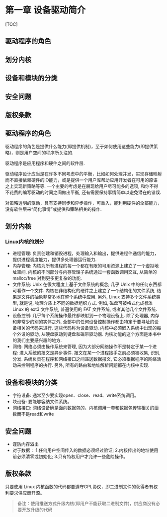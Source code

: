 # 第一章 设备驱动简介

[TOC]
## 驱动程序的角色
## 划分内核
## 设备和模块的分类
## 安全问题
## 版权条款

## 驱动程序的角色
驱动程序的角色是提供什么能力(即提供机制)，至于如何使用这些能力(即提供策略)，则是用户空间的程序所关注的.

驱动程序是应用程序和硬件之间的软件层.

驱动程序设计应当是在许多不同考虑中的平衡，比如如何处理并发，实现存储映射而不直接依赖硬件的IO能力，或是提供一个用户库帮助应用开发者在可用的原语之上实现新策略等等. 一个主要的考虑是在展现给用户尽可能多的选项, 和你不得不花费的编写驱动的时间之间做出平衡, 还有需要保持事情简单以避免潜在的错误.

对策略透明的驱动，具有支持同步和异步操作，可重入，能利用硬件的全部能力，没有软件层来“简化事情”或提供和策略相关的操作.


## 划分内核

### Linux内核的划分
- 进程管理:  负责创建和销毁进程，处理输入和输出，提供进程件通信的能力，提供进程调度能力，提供多处理器运行能力.
- 内存管理: 内核为所有进程的每一个都在有限的可用资源上建立了一个虚拟地址空间. 内核的不同部分与内存管理子系统通过一套函数调用交互, 从简单的 malloc/free 对到更多更复杂的功能.
- 文件系统: Unix 在很大程度上基于文件系统的概念; 几乎 Unix 中的任何东西都可看作一个文件. 内核在非结构化的硬件之上建立了一个结构化的文件系统, 结果是文件的抽象非常多地在整个系统中应用. 另外, Linux 支持多个文件系统类型, 就是说, 物理介质上不同的数据组织方式. 例如, 磁盘可被格式化成标准 Linux 的 ext3 文件系统, 普遍使用的 FAT 文件系统, 或者其他几个文件系统. 
- 设备控制: 几乎每个系统操作最终都映射到一个物理设备上. 除了处理器, 内存和非常少的别的实体之外, 全部中的任何设备控制操作都由特定于要寻址的设备相关的代码来进行. 这些代码称为设备驱动. 内核中必须嵌入系统中出现的每个外设的驱动, 从硬盘驱动到键盘和磁带驱动器. 内核功能的这个方面是本书中的我们主要感兴趣的地方.
- 网络: 网络必须由操作系统来管理, 因为大部分网络操作不是特定于某一个进程: 进入系统的报文是异步事件. 报文在某一个进程接手之前必须被收集, 识别, 分发. 系统负责在程序和网络接口之间递送数据报文, 它必须根据程序的网络活动来控制程序的执行. 另外, 所有的路由和地址解析问题都在内核中实现.

## 设备和模块的分类
- 字符设备: 通常至少要实现open、close、read、write系统调用。
- 块设备: 要能够容纳文件系统。
- 网络接口: 网络设备确是面向数据包的，内核调用一套和数据包传输相关的函数而不是read和write

## 安全问题
- 谨防内存溢出
- 对于数据：
1.任何用户空间传入的数据必须经过验证;
2.内核传出的地址使用前必须清零或初始化;
3.只有特权用户才允许一些危险操作。

## 版权条款
只要使用 Linux 内核函数的代码都要遵守GPL协议，即二进制文件的获得者有权利要求供应商开源。
>备注：使用推送方式升级内核(即用户不能获取二进制文件)，供应商没有必要开放升级的代码